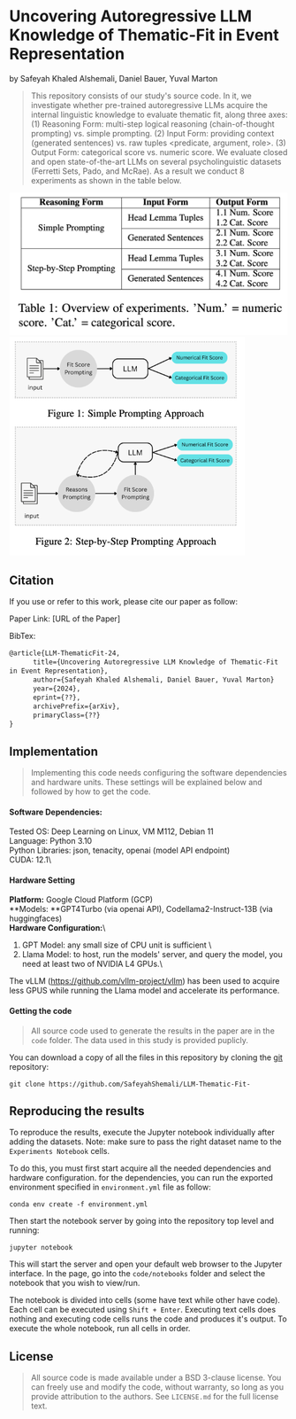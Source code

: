 # Uncovering Autoregressive LLM Knowledge of Thematic-Fit in Event Representation 

by
Safeyah Khaled Alshemali,
Daniel Bauer,
Yuval Marton

> This repository consists of our study's source code. In it, we investigate whether pre-trained autoregressive LLMs acquire the internal linguistic knowledge to evaluate thematic fit,  along three axes: (1) Reasoning Form: multi-step logical reasoning (chain-of-thought prompting) vs. simple prompting. (2) Input Form: providing context (generated sentences) vs. raw tuples <predicate, argument,  role>. (3) Output Form: categorical score vs. numeric score. We evaluate closed and open state-of-the-art LLMs on several psycholinguistic datasets (Ferretti Sets, Pado, and McRae). As a result we conduct 8 experiments as shown in the table below. 

![](figures/exp-overview-table.png) ![](figures/Simple-vs-StepbyStep.png) 

## Citation
If you use or refer to this work, please cite our paper as follow:

Paper Link: [URL of the Paper]

BibTex:
```
@article{LLM-ThematicFit-24,
      title={Uncovering Autoregressive LLM Knowledge of Thematic-Fit in Event Representation},
      author={Safeyah Khaled Alshemali, Daniel Bauer, Yuval Marton}
      year={2024},
      eprint={??},
      archivePrefix={arXiv},
      primaryClass={??}
}
```

## Implementation
> Implementing this code needs configuring the software dependencies and hardware units. These settings will be explained below and followed by how to get the code.

#### Software Dependencies:
Tested OS: Deep Learning on Linux, VM M112, Debian 11\
Language: Python 3.10\
Python Libraries: json, tenacity, openai (model API endpoint)\
CUDA: 12.1\

#### Hardware Setting
**Platform:** Google Cloud Platform (GCP)\
**Models: **GPT4Turbo (via openai API), Codellama2-Instruct-13B (via huggingfaces)\
**Hardware Configuration:**\
1. GPT Model: any small size of CPU unit is sufficient \
2. Llama Model: to host, run the models' server, and query the model, you need at least two of NVIDIA L4 GPUs.\

The vLLM (https://github.com/vllm-project/vllm) has been used to acquire less GPUS while running the Llama model and accelerate its performance.

#### Getting the code

> All source code used to generate the results in the paper are in the `code` folder. The data used in this study is provided puplicly.

You can download a copy of all the files in this repository by cloning the
[git](https://github.com/SafeyahShemali/LLM-Thematic-Fit-24) repository:

    git clone https://github.com/SafeyahShemali/LLM-Thematic-Fit-

## Reproducing the results

To reproduce the results, execute the Jupyter notebook individually after adding the datasets. Note: make sure to pass the right dataset name to the `Experiments Notebook` cells.

To do this, you must first start acquire all the needed dependencies and hardware configuration. for the dependencies, you can run the exported environment specified in `environment.yml` file as follow:

```
conda env create -f environment.yml
```

Then start the notebook server by going into the repository top level and running:

    jupyter notebook

This will start the server and open your default web browser to the Jupyter
interface. In the page, go into the `code/notebooks` folder and select the
notebook that you wish to view/run.

The notebook is divided into cells (some have text while other have code).
Each cell can be executed using `Shift + Enter`.
Executing text cells does nothing and executing code cells runs the code
and produces it's output.
To execute the whole notebook, run all cells in order.

## License

> All source code is made available under a BSD 3-clause license. You can freely
use and modify the code, without warranty, so long as you provide attribution
to the authors. See `LICENSE.md` for the full license text.


